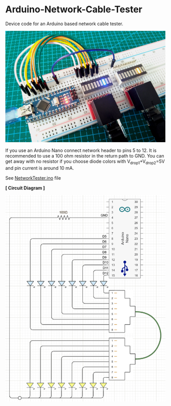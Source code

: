 # Arduino-Network-Cable-Tester
Device code for an Arduino based network cable tester.

<img src="img/ET4_VIEW.jpg" width="500">

If you use an Arduino Nano connect network header to pins 5 to 12.
It is recommended to use a 100 ohm resistor in the return path to GND.
You can get away with no resistor if you choose diode colors with V<sub>drop1</sub>+V<sub>drop2</sub>=5V and pin current is around 10 mA.

See [NetworkTester.ino](NetworkTester.ino) file

**[ Circuit Diagram ]**

<img src="img/Circuito_NetworkTester.png" width="500">
